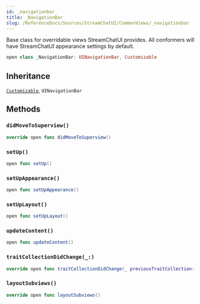 ```yaml
---
id: _navigationbar 
title: _NavigationBar
slug: /ReferenceDocs/Sources/StreamChatUI/CommonViews/_navigationbar
---
```


Base class for overridable views StreamChatUI provides.
All conformers will have StreamChatUI appearance settings by default.

``` swift
open class _NavigationBar: UINavigationBar, Customizable 
```

## Inheritance

[`Customizable`](Customizable), `UINavigationBar`

## Methods

### `didMoveToSuperview()`

``` swift
override open func didMoveToSuperview() 
```

### `setUp()`

``` swift
open func setUp() 
```

### `setUpAppearance()`

``` swift
open func setUpAppearance() 
```

### `setUpLayout()`

``` swift
open func setUpLayout() 
```

### `updateContent()`

``` swift
open func updateContent() 
```

### `traitCollectionDidChange(_:)`

``` swift
override open func traitCollectionDidChange(_ previousTraitCollection: UITraitCollection?) 
```

### `layoutSubviews()`

``` swift
override open func layoutSubviews() 
```
